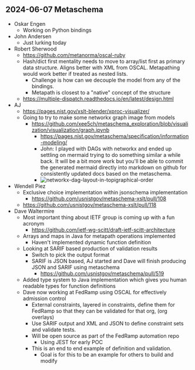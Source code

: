## 2024-06-07 Metaschema

- Oskar Engen
  - Working on Python bindings
- John Andersen
  - Just lurking today
- Robert Sherwood
  - https://github.com/metanorma/oscal-ruby
  - Hash/dict first mentality needs to move to array/list first as primary data structure. Aligns better with XML from OSCAL. Metapathing would work better if treated as nested lists.
    - Challenge is how can we decouple the model from any of the bindings.
    - Metapath is closest to a "native" concept of the structure
  - https://multiple-dispatch.readthedocs.io/en/latest/design.html
- AJ
  - https://pages.nist.gov/xslt-blender/xproc-visualizer/
  - Going to try to make some networkx graph image from models
    - https://github.com/xee5ch/metaschema_exploration/blob/visualization/visualization/graph.ipynb
      - https://pages.nist.gov/metaschema/specification/information-modeling/
      - John: I played with DAGs with networkx and ended up settling on mermaid trying to do something similar a while back. It will be a bit more work but you'll be able to commit the generated mermaid directly into markdown on github for consistently updated docs based on the metaschema.
      - ![networkx-dag-layout-in-topigraphical-order](https://github.com/intel/dffml/assets/5950433/34ea3c07-dfa5-4479-9532-a5ec5945eb1b)
- Wendell Piez
  - Exclusive choice implementation within jsonschema implementation
    - https://github.com/usnistgov/metaschema-xslt/pull/108
  - https://github.com/usnistgov/metaschema-xslt/pull/118
- Dave Waltermire
  - Most important thing about IETF group is coming up with a fun acronym
    - https://github.com/ietf-wg-scitt/draft-ietf-scitt-architecture
  - Arrays and maps in Java for metapath operations implemented
    - Haven't implemented dynamic function definition
  - Looking at SARIF based production of validation results
    - Switch to pick the output format
    - SARIF is JSON based, AJ started and Dave will finish producing JSON and SARIF using metaschema
      - https://github.com/usnistgov/metaschema/pull/519
  - Added type system to Java implementation which gives you human readable types for function definitions
  - Dave now working at FedRamp using OSCAL for effectively admission control
    - External constraints, layered in constraints, define them for FedRamp so that they can be validated for that org, (org overlays)
    - Use SARIF output and XML and JSON to define constraint sets and validate tests.
    - Will be open source as part of the FedRamp automation repo
      - Using JEST for early POC
    - This is an end to end example of definition and validation.
      - Goal is for this to be an example for others to build and modify
